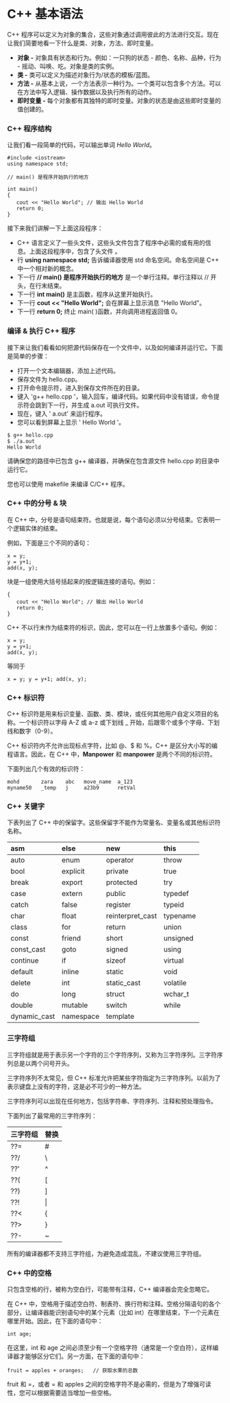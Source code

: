# C++ 基本语法

C++ 程序可以定义为对象的集合，这些对象通过调用彼此的方法进行交互。现在让我们简要地看一下什么是类、对象，方法、即时变量。

- **对象 -** 对象具有状态和行为。例如：一只狗的状态 - 颜色、名称、品种，行为 - 摇动、叫唤、吃。对象是类的实例。
- **类 -** 类可以定义为描述对象行为/状态的模板/蓝图。
- **方法 -** 从基本上说，一个方法表示一种行为。一个类可以包含多个方法。可以在方法中写入逻辑、操作数据以及执行所有的动作。
- **即时变量 -** 每个对象都有其独特的即时变量。对象的状态是由这些即时变量的值创建的。

### C++ 程序结构

让我们看一段简单的代码，可以输出单词 *Hello World*。

~~~
#include <iostream>
using namespace std;

// main() 是程序开始执行的地方

int main()
{
   cout << "Hello World"; // 输出 Hello World
   return 0;
}

~~~

接下来我们讲解一下上面这段程序：

- C++ 语言定义了一些头文件，这些头文件包含了程序中必需的或有用的信息。上面这段程序中，包含了头文件 **<iostream>**。
- 行 **using namespace std;** 告诉编译器使用 std 命名空间。命名空间是 C++ 中一个相对新的概念。
- 下一行 **// main() 是程序开始执行的地方** 是一个单行注释。单行注释以 // 开头，在行末结束。
- 下一行 **int main()** 是主函数，程序从这里开始执行。
- 下一行 **cout << "Hello World";** 会在屏幕上显示消息 "Hello World"。
- 下一行 **return 0;** 终止 main( )函数，并向调用进程返回值 0。

### 编译 & 执行 C++ 程序

接下来让我们看看如何把源代码保存在一个文件中，以及如何编译并运行它。下面是简单的步骤：

- 打开一个文本编辑器，添加上述代码。
- 保存文件为 hello.cpp。
- 打开命令提示符，进入到保存文件所在的目录。
- 键入 'g++ hello.cpp '，输入回车，编译代码。如果代码中没有错误，命令提示符会跳到下一行，并生成 a.out 可执行文件。
- 现在，键入 ' a.out' 来运行程序。
- 您可以看到屏幕上显示 ' Hello World '。

~~~
$ g++ hello.cpp
$ ./a.out
Hello World

~~~

请确保您的路径中已包含 g++ 编译器，并确保在包含源文件 hello.cpp 的目录中运行它。

您也可以使用 makefile 来编译 C/C++ 程序。

### C++ 中的分号 & 块

在 C++ 中，分号是语句结束符。也就是说，每个语句必须以分号结束。它表明一个逻辑实体的结束。

例如，下面是三个不同的语句：

~~~
x = y;
y = y+1;
add(x, y);

~~~

块是一组使用大括号括起来的按逻辑连接的语句。例如：

~~~
{
   cout << "Hello World"; // 输出 Hello World
   return 0;
}

~~~

C++ 不以行末作为结束符的标识，因此，您可以在一行上放置多个语句。例如：

~~~
x = y;
y = y+1;
add(x, y);

~~~

等同于

~~~
x = y; y = y+1; add(x, y);

~~~

### C++ 标识符

C++ 标识符是用来标识变量、函数、类、模块，或任何其他用户自定义项目的名称。一个标识符以字母 A-Z 或 a-z 或下划线 _ 开始，后跟零个或多个字母、下划线和数字（0-9）。

C++ 标识符内不允许出现标点字符，比如 @、$ 和 %。C++ 是区分大小写的编程语言。因此，在 C++ 中，**Manpower** 和 **manpower** 是两个不同的标识符。

下面列出几个有效的标识符：

~~~
mohd       zara    abc   move_name  a_123
myname50   _temp   j     a23b9      retVal

~~~

### C++ 关键字

下表列出了 C++ 中的保留字。这些保留字不能作为常量名、变量名或其他标识符名称。

| asm | else | new | this | 
|:----|:----|:----|:----|
| auto | enum | operator | throw | 
| bool | explicit | private | true | 
| break | export | protected | try | 
| case | extern | public | typedef | 
| catch | false | register | typeid | 
| char | float | reinterpret_cast | typename | 
| class | for | return | union | 
| const | friend | short | unsigned | 
| const_cast | goto | signed | using | 
| continue | if | sizeof | virtual | 
| default | inline | static | void | 
| delete | int | static_cast | volatile | 
| do | long | struct | wchar_t | 
| double | mutable | switch | while | 
| dynamic_cast | namespace | template |   | 

  

### 三字符组

三字符组就是用于表示另一个字符的三个字符序列，又称为三字符序列。三字符序列总是以两个问号开头。

三字符序列不太常见，但 C++ 标准允许把某些字符指定为三字符序列。以前为了表示键盘上没有的字符，这是必不可少的一种方法。

三字符序列可以出现在任何地方，包括字符串、字符序列、注释和预处理指令。

下面列出了最常用的三字符序列：

| 三字符组 | 替换 | 
|-----|-----|
| ??= | # | 
| ??/ | \ | 
| ??' | ^ | 
| ??( | [ | 
| ??) | ] | 
| ??! | &#124; | 
| ??< | { | 
| ??> | } | 
| ??- | ~ | 

所有的编译器都不支持三字符组，为避免造成混乱，不建议使用三字符组。

### C++ 中的空格

只包含空格的行，被称为空白行，可能带有注释，C++ 编译器会完全忽略它。

在 C++ 中，空格用于描述空白符、制表符、换行符和注释。空格分隔语句的各个部分，让编译器能识别语句中的某个元素（比如 int）在哪里结束，下一个元素在哪里开始。因此，在下面的语句中：

~~~
int age;

~~~

在这里，int 和 age 之间必须至少有一个空格字符（通常是一个空白符），这样编译器才能够区分它们。另一方面，在下面的语句中：

~~~
fruit = apples + oranges;   // 获取水果的总数

~~~

fruit 和 =，或者 = 和 apples 之间的空格字符不是必需的，但是为了增强可读性，您可以根据需要适当增加一些空格。